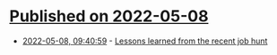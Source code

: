 # [Published on 2022-05-08](index.md)

* [2022-05-08, 09:40:59](https://news.ycombinator.com/item?id=31302572) - [Lessons learned from the recent job hunt](https://www.jvt.me/posts/2022/05/02/lessons-learned-job-hunt/)
